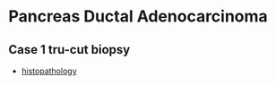 # Pancreas Ductal Adenocarcinoma

## Case 1 tru-cut biopsy
- [histopathology](./case1-histopathology/viewer_z0.html)
